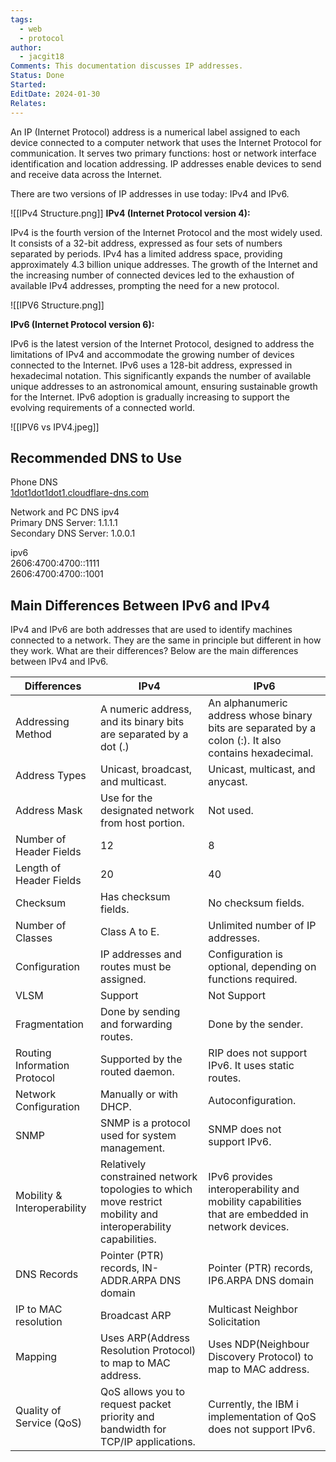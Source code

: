 ```yaml
---
tags:
  - web
  - protocol
author:
  - jacgit18
Comments: This documentation discusses IP addresses.
Status: Done
Started: 
EditDate: 2024-01-30
Relates:
---
```

An IP (Internet Protocol) address is a numerical label assigned to each device connected to a computer network that uses the Internet Protocol for communication. It serves two primary functions: host or network interface identification and location addressing. IP addresses enable devices to send and receive data across the Internet. 

There are two versions of IP addresses in use today: IPv4 and IPv6.


![[IPv4 Structure.png]]
**IPv4 (Internet Protocol version 4):**

IPv4 is the fourth version of the Internet Protocol and the most widely used. It consists of a 32-bit address, expressed as four sets of numbers separated by periods. IPv4 has a limited address space, providing approximately 4.3 billion unique addresses. The growth of the Internet and the increasing number of connected devices led to the exhaustion of available IPv4 addresses, prompting the need for a new protocol.

![[IPV6 Structure.png]]

**IPv6 (Internet Protocol version 6):**

IPv6 is the latest version of the Internet Protocol, designed to address the limitations of IPv4 and accommodate the growing number of devices connected to the Internet. IPv6 uses a 128-bit address, expressed in hexadecimal notation. This significantly expands the number of available unique addresses to an astronomical amount, ensuring sustainable growth for the Internet. IPv6 adoption is gradually increasing to support the evolving requirements of a connected world.

![[IPV6 vs IPV4.jpeg]]

## Recommended DNS  to Use

Phone DNS  
[1dot1dot1dot1.cloudflare-dns.com](http://1dot1dot1dot1.cloudflare-dns.com/)  
  
Network and PC DNS ipv4  
Primary DNS Server: 1.1.1.1  
Secondary DNS Server: 1.0.0.1  
  
ipv6  
2606:4700:4700::1111  
2606:4700:4700::1001  

## **Main Differences Between IPv6 and IPv4**

IPv4 and IPv6 are both addresses that are used to identify machines connected to a network. They are the same in principle but different in how they work. What are their differences? Below are the main differences between IPv4 and IPv6.

|Differences|IPv4|IPv6|
|---|---|---|
|Addressing Method|A numeric address, and its binary bits are separated by a dot (.)|An alphanumeric address whose binary bits are separated by a colon (:). It also contains hexadecimal.|
|Address Types|Unicast, broadcast, and multicast.|Unicast, multicast, and anycast.|
|Address Mask|Use for the designated network from host portion.|Not used.|
|Number of Header Fields|12|8|
|Length of Header Fields|20|40|
|Checksum|Has checksum fields.|No checksum fields.|
|Number of Classes|Class A to E.|Unlimited number of IP addresses.|
|Configuration|IP addresses and routes must be assigned.|Configuration is optional, depending on functions required.|
|VLSM|Support|Not Support|
|Fragmentation|Done by sending and forwarding routes.|Done by the sender.|
|Routing Information Protocol|Supported by the routed daemon.|RIP does not support IPv6. It uses static routes.|
|Network Configuration|Manually or with DHCP.|Autoconfiguration.|
|SNMP|SNMP is a protocol used for system management.|SNMP does not support IPv6.|
|Mobility & Interoperability|Relatively constrained network topologies to which move restrict mobility and interoperability capabilities.|IPv6 provides interoperability and mobility capabilities that are embedded in network devices.|
|DNS Records|Pointer (PTR) records, IN-ADDR.ARPA DNS domain|Pointer (PTR) records, IP6.ARPA DNS domain|
|IP to MAC resolution|Broadcast ARP|Multicast Neighbor Solicitation|
|Mapping|Uses ARP(Address Resolution Protocol) to map to MAC address.|Uses NDP(Neighbour Discovery Protocol) to map to MAC address.|
|Quality of Service (QoS)|QoS allows you to request packet priority and bandwidth for TCP/IP applications.|Currently, the IBM i implementation of QoS does not support IPv6.|